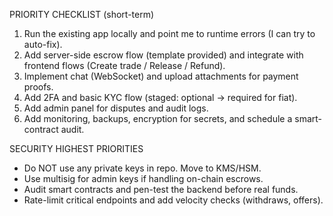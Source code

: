 PRIORITY CHECKLIST (short-term)
1) Run the existing app locally and point me to runtime errors (I can try to auto-fix).
2) Add server-side escrow flow (template provided) and integrate with frontend flows (Create trade / Release / Refund).
3) Implement chat (WebSocket) and upload attachments for payment proofs.
4) Add 2FA and basic KYC flow (staged: optional -> required for fiat).
5) Add admin panel for disputes and audit logs.
6) Add monitoring, backups, encryption for secrets, and schedule a smart-contract audit.

SECURITY HIGHEST PRIORITIES
- Do NOT use any private keys in repo. Move to KMS/HSM.
- Use multisig for admin keys if handling on-chain escrows.
- Audit smart contracts and pen-test the backend before real funds.
- Rate-limit critical endpoints and add velocity checks (withdraws, offers).
